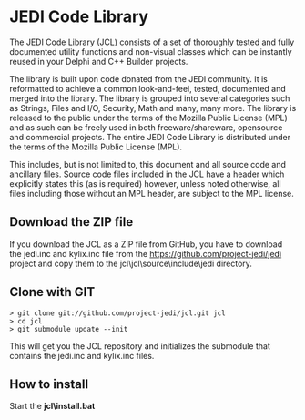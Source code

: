 JEDI Code Library
=================

The JEDI Code Library (JCL) consists of a set of thoroughly tested and fully documented
utility functions and non-visual classes which can be instantly reused in your Delphi
and C++ Builder projects.

The library is built upon code donated from the JEDI community. It is reformatted to achieve
a common look-and-feel, tested, documented and merged into the library. The library is
grouped into several categories such as Strings, Files and I/O, Security, Math and many, many
more. The library is released to the public under the terms of the Mozilla Public License (MPL)
and as such can be freely used in both freeware/shareware, opensource and commercial projects.
The entire JEDI Code Library is distributed under the terms of the Mozilla Public License (MPL).

This includes, but is not limited to, this document and all source code and ancillary files.
Source code files included in the JCL have a header which explicitly states this (as is required)
however, unless noted otherwise, all files including those without an MPL header, are subject
to the MPL license.

Download the ZIP file
---------------------

If you download the JCL as a ZIP file from GitHub, you have to download the jedi.inc and
kylix.inc file from the <https://github.com/project-jedi/jedi> project and copy them to the
jcl\jcl\source\include\jedi directory.

Clone with GIT
--------------

```
> git clone git://github.com/project-jedi/jcl.git jcl
> cd jcl
> git submodule update --init
```

This will get you the JCL repository and initializes the submodule that contains the jedi.inc and kylix.inc files.

How to install
--------------
Start the **jcl\install.bat**

